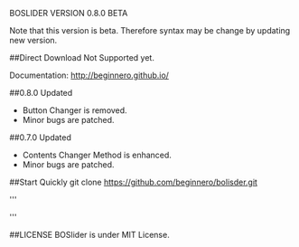 BOSLIDER 
VERSION 0.8.0 BETA

Note that this version is beta. Therefore syntax may be change by updating new version.

##Direct Download
Not Supported yet.

Documentation: http://beginnero.github.io/

##0.8.0 Updated
+ Button Changer is removed.
+ Minor bugs are patched.

##0.7.0 Updated
+ Contents Changer Method is enhanced.
+ Minor bugs are patched.

##Start Quickly
git clone https://github.com/beginnero/bolisder.git

'''
<html>
	<!--CSS Link-->
	<link rel='stylesheet' type='text/css' href='css/BOSlider.css'>
	<body>
		<!--Your Contents may be here.-->
	</body>
	<!--Jquery Link-->
	<script src='js/jquery.js'></script>
	<!--Javascript Link-->
	<script src='js/BOSlider.js'></script>
</html>
'''


##LICENSE
BOSlider is under MIT License.
